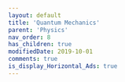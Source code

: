 ```yaml
---
layout: default
title: 'Quantum Mechanics'
parent: 'Physics'
nav_order: 8
has_children: true
modifiedDate: 2019-10-01
comments: true
is_display_Horizontal_Ads: true
---
```

